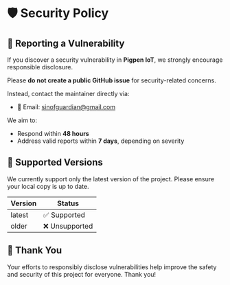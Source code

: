 # 🛡️ Security Policy

## 📢 Reporting a Vulnerability

If you discover a security vulnerability in **Pigpen IoT**, we strongly encourage responsible disclosure.

Please **do not create a public GitHub issue** for security-related concerns.

Instead, contact the maintainer directly via:

- 📧 Email: [sinofguardian@gmail.com](mailto:nathanielvalenzuela05@gmail.com)

We aim to:

- Respond within **48 hours**
- Address valid reports within **7 days**, depending on severity

## 🔐 Supported Versions

We currently support only the latest version of the project. Please ensure your local copy is up to date.

| Version | Status     |
|---------|------------|
| latest  | ✅ Supported |
| older   | ❌ Unsupported |

## 🙏 Thank You

Your efforts to responsibly disclose vulnerabilities help improve the safety and security of this project for everyone. Thank you!
